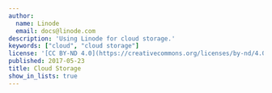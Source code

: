 ```yaml
---
author:
  name: Linode
  email: docs@linode.com
description: 'Using Linode for cloud storage.'
keywords: ["cloud", "cloud storage"]
license: '[CC BY-ND 4.0](https://creativecommons.org/licenses/by-nd/4.0)'
published: 2017-05-23
title: Cloud Storage
show_in_lists: true
---
```


